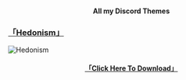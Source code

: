 #### <p align="center"> All my Discord Themes </p>

### [「Hedonism」](https://hedonism.s-ul.eu/Ez4VCfVD)
![Hedonism ](https://hedonism.s-ul.eu/0UidPofH)
#### <p align="center">[「Click Here To Download」](https://hedonism.s-ul.eu/Ez4VCfVD)</p>

